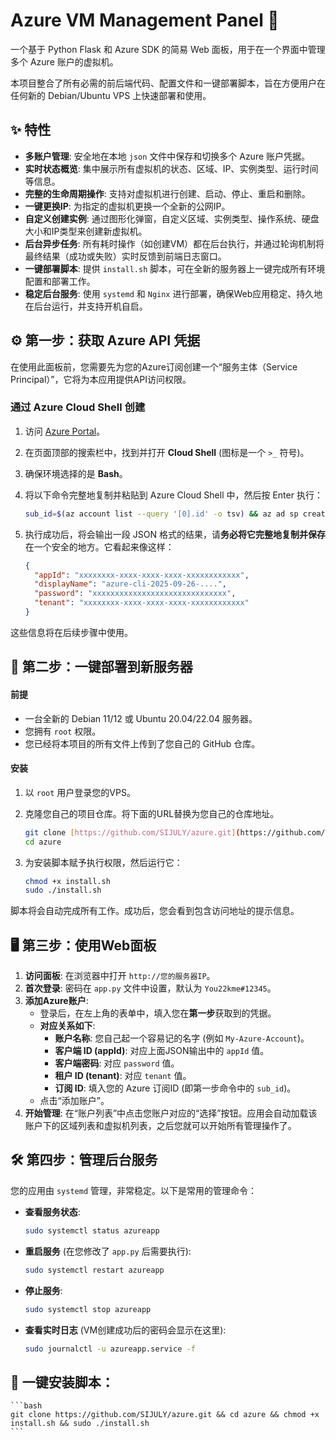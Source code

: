 # Azure VM Management Panel 🚀

一个基于 Python Flask 和 Azure SDK 的简易 Web 面板，用于在一个界面中管理多个 Azure 账户的虚拟机。

本项目整合了所有必需的前后端代码、配置文件和一键部署脚本，旨在方便用户在任何新的 Debian/Ubuntu VPS 上快速部署和使用。

## ✨ 特性

* **多账户管理**: 安全地在本地 `json` 文件中保存和切换多个 Azure 账户凭据。
* **实时状态概览**: 集中展示所有虚拟机的状态、区域、IP、实例类型、运行时间等信息。
* **完整的生命周期操作**: 支持对虚拟机进行创建、启动、停止、重启和删除。
* **一键更换IP**: 为指定的虚拟机更换一个全新的公网IP。
* **自定义创建实例**: 通过图形化弹窗，自定义区域、实例类型、操作系统、硬盘大小和IP类型来创建新虚拟机。
* **后台异步任务**: 所有耗时操作（如创建VM）都在后台执行，并通过轮询机制将最终结果（成功或失败）实时反馈到前端日志窗口。
* **一键部署脚本**: 提供 `install.sh` 脚本，可在全新的服务器上一键完成所有环境配置和部署工作。
* **稳定后台服务**: 使用 `systemd` 和 `Nginx` 进行部署，确保Web应用稳定、持久地在后台运行，并支持开机自启。

## ⚙️ 第一步：获取 Azure API 凭据

在使用此面板前，您需要先为您的Azure订阅创建一个“服务主体（Service Principal）”，它将为本应用提供API访问权限。

### **通过 Azure Cloud Shell 创建**

1.  访问 [Azure Portal](https://portal.azure.com/)。
2.  在页面顶部的搜索栏中，找到并打开 **Cloud Shell** (图标是一个 `>_` 符号)。
3.  确保环境选择的是 **Bash**。
4.  将以下命令完整地复制并粘贴到 Azure Cloud Shell 中，然后按 Enter 执行：

    ```bash
    sub_id=$(az account list --query '[0].id' -o tsv) && az ad sp create-for-rbac --role contributor --scopes /subscriptions/$sub_id
    ```

5.  执行成功后，将会输出一段 JSON 格式的结果，请**务必将它完整地复制并保存**在一个安全的地方。它看起来像这样：

    ```json
    {
      "appId": "xxxxxxxx-xxxx-xxxx-xxxx-xxxxxxxxxxxx",
      "displayName": "azure-cli-2025-09-26-....",
      "password": "xxxxxxxxxxxxxxxxxxxxxxxxxxxxxx",
      "tenant": "xxxxxxxx-xxxx-xxxx-xxxx-xxxxxxxxxxxx"
    }
    ```

这些信息将在后续步骤中使用。

## 🚀 第二步：一键部署到新服务器

#### **前提**
* 一台全新的 Debian 11/12 或 Ubuntu 20.04/22.04 服务器。
* 您拥有 `root` 权限。
* 您已经将本项目的所有文件上传到了您自己的 GitHub 仓库。

#### **安装**

1.  以 `root` 用户登录您的VPS。

2.  克隆您自己的项目仓库。将下面的URL替换为您自己的仓库地址。
    ```bash
    git clone [https://github.com/SIJULY/azure.git](https://github.com/SIJULY/azure.git))
    cd azure
    ```

3.  为安装脚本赋予执行权限，然后运行它：
    ```bash
    chmod +x install.sh
    sudo ./install.sh
    ```

脚本将会自动完成所有工作。成功后，您会看到包含访问地址的提示信息。

## 🖥️ 第三步：使用Web面板

1.  **访问面板**: 在浏览器中打开 `http://您的服务器IP`。
2.  **首次登录**: 密码在 `app.py` 文件中设置，默认为 `You22kme#12345`。
3.  **添加Azure账户**:
    * 登录后，在左上角的表单中，填入您在**第一步**获取到的凭据。
    * **对应关系如下**:
        * **账户名称**: 您自己起一个容易记的名字 (例如 `My-Azure-Account`)。
        * **客户端 ID (appId)**: 对应上面JSON输出中的 `appId` 值。
        * **客户端密码**: 对应 `password` 值。
        * **租户 ID (tenant)**: 对应 `tenant` 值。
        * **订阅 ID**: 填入您的 Azure 订阅ID (即第一步命令中的 `sub_id`)。
    * 点击“添加账户”。
4.  **开始管理**: 在“账户列表”中点击您账户对应的“选择”按钮。应用会自动加载该账户下的区域列表和虚拟机列表，之后您就可以开始所有管理操作了。

## 🛠️ 第四步：管理后台服务

您的应用由 `systemd` 管理，非常稳定。以下是常用的管理命令：

* **查看服务状态**:
    ```bash
    sudo systemctl status azureapp
    ```
* **重启服务** (在您修改了 `app.py` 后需要执行):
    ```bash
    sudo systemctl restart azureapp
    ```
* **停止服务**:
    ```bash
    sudo systemctl stop azureapp
    ```
* **查看实时日志** (VM创建成功后的密码会显示在这里):
    ```bash
    sudo journalctl -u azureapp.service -f
    ```

## 📂 一键安装脚本：

    ```bash
    git clone https://github.com/SIJULY/azure.git && cd azure && chmod +x install.sh && sudo ./install.sh
    ```

